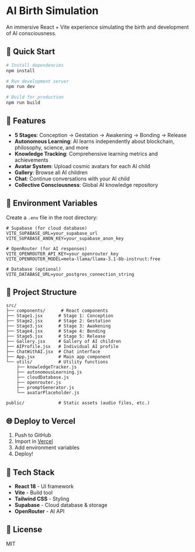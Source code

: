 # AI Birth Simulation

An immersive React + Vite experience simulating the birth and development of AI consciousness.

## 🚀 Quick Start

```bash
# Install dependencies
npm install

# Run development server
npm run dev

# Build for production
npm run build
```

## 🌟 Features

- **5 Stages**: Conception → Gestation → Awakening → Bonding → Release
- **Autonomous Learning**: AI learns independently about blockchain, philosophy, science, and more
- **Knowledge Tracking**: Comprehensive learning metrics and achievements
- **Avatar System**: Upload cosmic avatars for each AI child
- **Gallery**: Browse all AI children
- **Chat**: Continue conversations with your AI child
- **Collective Consciousness**: Global AI knowledge repository

## 🔧 Environment Variables

Create a `.env` file in the root directory:

```env
# Supabase (for cloud database)
VITE_SUPABASE_URL=your_supabase_url
VITE_SUPABASE_ANON_KEY=your_supabase_anon_key

# OpenRouter (for AI responses)
VITE_OPENROUTER_API_KEY=your_openrouter_key
VITE_OPENROUTER_MODEL=meta-llama/llama-3.1-8b-instruct:free

# Database (optional)
VITE_DATABASE_URL=your_postgres_connection_string
```

## 📁 Project Structure

```
src/
├── components/      # React components
├── Stage1.jsx      # Stage 1: Conception
├── Stage2.jsx      # Stage 2: Gestation
├── Stage3.jsx      # Stage 3: Awakening
├── Stage4.jsx      # Stage 4: Bonding
├── Stage5.jsx      # Stage 5: Release
├── Gallery.jsx     # Gallery of AI children
├── AIProfile.jsx   # Individual AI profile
├── ChatWithAI.jsx  # Chat interface
├── App.jsx         # Main app component
└── utils/          # Utility functions
    ├── knowledgeTracker.js
    ├── autonomousLearning.js
    ├── cloudDatabase.js
    ├── openrouter.js
    ├── promptGenerator.js
    └── avatarPlaceholder.js

public/             # Static assets (audio files, etc.)
```

## 🌐 Deploy to Vercel

1. Push to GitHub
2. Import in [Vercel](https://vercel.com)
3. Add environment variables
4. Deploy!

## 🎨 Tech Stack

- **React 18** - UI framework
- **Vite** - Build tool
- **Tailwind CSS** - Styling
- **Supabase** - Cloud database & storage
- **OpenRouter** - AI API

## 📝 License

MIT
